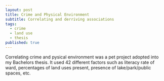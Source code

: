 ```yaml
---
layout: post
title: Crime and Physical Environment 
subtitle: Correlating and derriving associations
tags:
  - crime
  - land use
  - thesis 
published: true
---
```


Correlating crime and pysical environment was a pet project adopted into my Bachelors thesis. It used 42 different factors such as literacy rate of ward, 
percentages of land uses present, presence of lake/park/public spaces, etc. 

